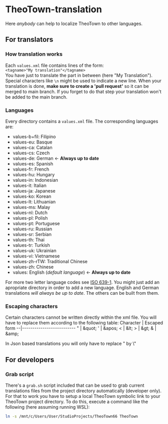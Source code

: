 # TheoTown-translation #
Here *anybody* can help to localize TheoTown to other languages.


## For translators ##

### How translation works ###
Each `values.xml` file contains lines of the form:<br/>
`<tagname>"My translation"</tagname>`<br/>
You have just to translate the part in between (here "My Translation"). Special characters like `\n` might be used to indicate a new line. When your translation is done, **make sure to create a 'pull request'** so it can be merged to main branch. If you forget to do that step your translation won't be added to the main branch.

### Languages ###
Every directory contains a `values.xml` file. The corresponding languages are:
- values-b+fil: Filipino
- values-eu: Basque
- values-ca: Catalan
- values-cs: Czech
- values-de: German ← **Always up to date**
- values-es: Spanish
- values-fr: French
- values-hu: Hungary
- values-in: Indonesian
- values-it: Italian
- values-ja: Japanese
- values-ko: Korean
- values-lt: Lithuanian
- values-ms: Malay
- values-nl: Dutch
- values-pl: Polish
- values-pt: Portuguese
- values-ru: Russian
- values-sr: Serbian
- values-th: Thai
- values-tr: Turkish
- values-uk: Ukrainian
- values-vi: Vietnamese
- values-zh-rTW: Traditional Chinese
- values-zh: Chinese
- values: English (*default language*) ← **Always up to date**<br/>

For more two letter language codes see [ISO 639-1](http://www.loc.gov/standards/iso639-2/php/code_list.php). You might just add an apropriate directory in order to add a new language. English and German translations *will always be up to date*. The others can be built from them.

### Escaping characters ###
Certain characters cannot be written directly within the xml file. You will have to replace them according to the following table:
Character | Escaped form
--|--------------------------
" | \&quot;
' | \&apos;
< | \&lt;
\> | \&gt;
& | \&amp;

In Json based translations you will only have to replace " by \\"



## For developers ##
### Grab script ###
There's a `grab.sh` script included that can be used to grab current translations files from the project directory automatically (developer only). For that to work you have to setup a local TheoTown symbolic link to your TheoTown project directory. To do this, execute a command like the following (here assuming running WSL):
```sh
ln -s /mnt/c/Users/User/StudioProjects/TheoTown66 TheoTown
```
